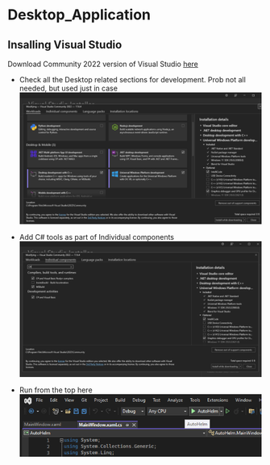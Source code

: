 # Desktop_Application


## Insalling Visual Studio
Download Community 2022 version of Visual Studio [here](https://visualstudio.microsoft.com/vs/)

- Check all the Desktop related sections for development. Prob not all needed, but used just in case
![Alt text](image.png)

- Add C# tools as part of Individual components
![Alt text](image-1.png)

- Run from the top here
![Alt text](image-2.png)